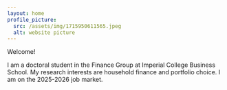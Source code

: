 ```yaml
---
layout: home
profile_picture:
  src: /assets/img/1715950611565.jpeg
  alt: website picture
---
```


<p>
  Welcome! 
</p>

<p>
 I am a doctoral student in the Finance Group at Imperial College Business School. My research interests are household finance and portfolio choice. I am on the 2025-2026 job market.
</p>


